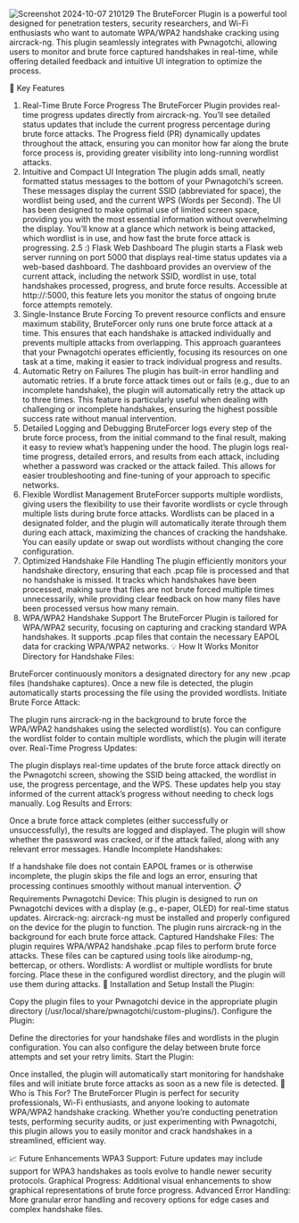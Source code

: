 ![Screenshot 2024-10-07 210129](https://github.com/user-attachments/assets/181039b1-a4d6-4a83-9796-369bf689b8c5)
The BruteForcer Plugin is a powerful tool designed for penetration testers, security researchers, and Wi-Fi enthusiasts who want to automate WPA/WPA2 handshake cracking using aircrack-ng. This plugin seamlessly integrates with Pwnagotchi, allowing users to monitor and brute force captured handshakes in real-time, while offering detailed feedback and intuitive UI integration to optimize the process.

🔑 Key Features
1. Real-Time Brute Force Progress
The BruteForcer Plugin provides real-time progress updates directly from aircrack-ng. You’ll see detailed status updates that include the current progress percentage during brute force attacks.
The Progress field (PR) dynamically updates throughout the attack, ensuring you can monitor how far along the brute force process is, providing greater visibility into long-running wordlist attacks.
2. Intuitive and Compact UI Integration
The plugin adds small, neatly formatted status messages to the bottom of your Pwnagotchi’s screen. These messages display the current SSID (abbreviated for space), the wordlist being used, and the current WPS (Words per Second).
The UI has been designed to make optimal use of limited screen space, providing you with the most essential information without overwhelming the display.
You’ll know at a glance which network is being attacked, which wordlist is in use, and how fast the brute force attack is progressing.
2.5 :) Flask Web Dashboard
The plugin starts a Flask web server running on port 5000 that displays real-time status updates via a web-based dashboard.
The dashboard provides an overview of the current attack, including the network SSID, wordlist in use, total handshakes processed, progress, and brute force results.
Accessible at http://<your-pwnagotchi-ip>:5000, this feature lets you monitor the status of ongoing brute force attempts remotely.
3. Single-Instance Brute Forcing
To prevent resource conflicts and ensure maximum stability, BruteForcer only runs one brute force attack at a time. This ensures that each handshake is attacked individually and prevents multiple attacks from overlapping.
This approach guarantees that your Pwnagotchi operates efficiently, focusing its resources on one task at a time, making it easier to track individual progress and results.
4. Automatic Retry on Failures
The plugin has built-in error handling and automatic retries. If a brute force attack times out or fails (e.g., due to an incomplete handshake), the plugin will automatically retry the attack up to three times.
This feature is particularly useful when dealing with challenging or incomplete handshakes, ensuring the highest possible success rate without manual intervention.
5. Detailed Logging and Debugging
BruteForcer logs every step of the brute force process, from the initial command to the final result, making it easy to review what’s happening under the hood.
The plugin logs real-time progress, detailed errors, and results from each attack, including whether a password was cracked or the attack failed. This allows for easier troubleshooting and fine-tuning of your approach to specific networks.
6. Flexible Wordlist Management
BruteForcer supports multiple wordlists, giving users the flexibility to use their favorite wordlists or cycle through multiple lists during brute force attacks.
Wordlists can be placed in a designated folder, and the plugin will automatically iterate through them during each attack, maximizing the chances of cracking the handshake.
You can easily update or swap out wordlists without changing the core configuration.
7. Optimized Handshake File Handling
The plugin efficiently monitors your handshake directory, ensuring that each .pcap file is processed and that no handshake is missed.
It tracks which handshakes have been processed, making sure that files are not brute forced multiple times unnecessarily, while providing clear feedback on how many files have been processed versus how many remain.
8. WPA/WPA2 Handshake Support
The BruteForcer Plugin is tailored for WPA/WPA2 security, focusing on capturing and cracking standard WPA handshakes. It supports .pcap files that contain the necessary EAPOL data for cracking WPA/WPA2 networks.
💡 How It Works
Monitor Directory for Handshake Files:

BruteForcer continuously monitors a designated directory for any new .pcap files (handshake captures). Once a new file is detected, the plugin automatically starts processing the file using the provided wordlists.
Initiate Brute Force Attack:

The plugin runs aircrack-ng in the background to brute force the WPA/WPA2 handshakes using the selected wordlist(s). You can configure the wordlist folder to contain multiple wordlists, which the plugin will iterate over.
Real-Time Progress Updates:

The plugin displays real-time updates of the brute force attack directly on the Pwnagotchi screen, showing the SSID being attacked, the wordlist in use, the progress percentage, and the WPS. These updates help you stay informed of the current attack’s progress without needing to check logs manually.
Log Results and Errors:

Once a brute force attack completes (either successfully or unsuccessfully), the results are logged and displayed. The plugin will show whether the password was cracked, or if the attack failed, along with any relevant error messages.
Handle Incomplete Handshakes:

If a handshake file does not contain EAPOL frames or is otherwise incomplete, the plugin skips the file and logs an error, ensuring that processing continues smoothly without manual intervention.
📋 Requirements
Pwnagotchi Device: This plugin is designed to run on Pwnagotchi devices with a display (e.g., e-paper, OLED) for real-time status updates.
Aircrack-ng: aircrack-ng must be installed and properly configured on the device for the plugin to function. The plugin runs aircrack-ng in the background for each brute force attack.
Captured Handshake Files: The plugin requires WPA/WPA2 handshake .pcap files to perform brute force attacks. These files can be captured using tools like airodump-ng, bettercap, or others.
Wordlists: A wordlist or multiple wordlists for brute forcing. Place these in the configured wordlist directory, and the plugin will use them during attacks.
🔧 Installation and Setup
Install the Plugin:

Copy the plugin files to your Pwnagotchi device in the appropriate plugin directory (/usr/local/share/pwnagotchi/custom-plugins/).
Configure the Plugin:

Define the directories for your handshake files and wordlists in the plugin configuration. You can also configure the delay between brute force attempts and set your retry limits.
Start the Plugin:

Once installed, the plugin will automatically start monitoring for handshake files and will initiate brute force attacks as soon as a new file is detected.
🎯 Who is This For?
The BruteForcer Plugin is perfect for security professionals, Wi-Fi enthusiasts, and anyone looking to automate WPA/WPA2 handshake cracking. Whether you’re conducting penetration tests, performing security audits, or just experimenting with Pwnagotchi, this plugin allows you to easily monitor and crack handshakes in a streamlined, efficient way.

📈 Future Enhancements
WPA3 Support: Future updates may include support for WPA3 handshakes as tools evolve to handle newer security protocols.
Graphical Progress: Additional visual enhancements to show graphical representations of brute force progress.
Advanced Error Handling: More granular error handling and recovery options for edge cases and complex handshake files.
